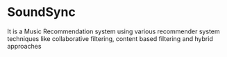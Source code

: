 # SoundSync
It is a Music Recommendation system using various recommender system techniques like collaborative filtering, content based filtering and hybrid approaches
